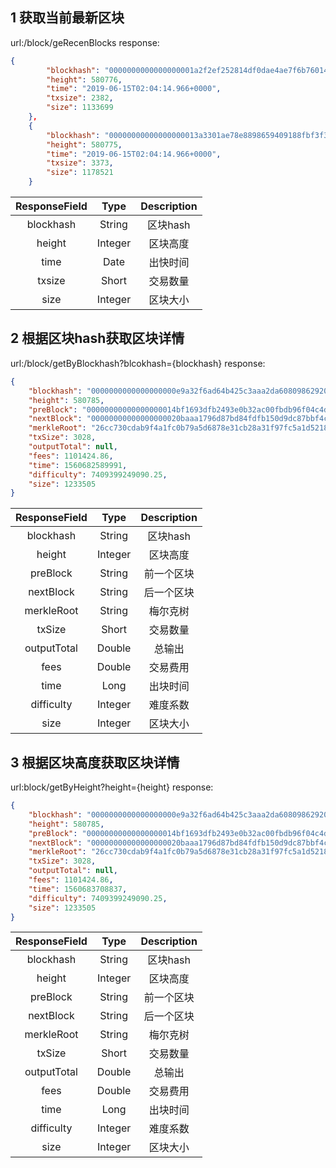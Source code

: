 ## 1 获取当前最新区块
url:/block/geRecenBlocks
response:
```json
{
        "blockhash": "0000000000000000001a2f2ef252814df0dae4ae7f6b76014754e2bc934082d6",
        "height": 580776,
        "time": "2019-06-15T02:04:14.966+0000",
        "txsize": 2382,
        "size": 1133699
    },
    {
        "blockhash": "00000000000000000013a3301ae78e8898659409188fbf3f39085b04971ecb44",
        "height": 580775,
        "time": "2019-06-15T02:04:14.966+0000",
        "txsize": 3373,
        "size": 1178521
    }
```

| ResponseField     |     Type |   Description   | 
| :--------------: | :--------:| :------: |
|    blockhash|   String | 区块hash|
|    height|   Integer | 区块高度 |
|    time|   Date |  出快时间 |
|    txsize|   Short |  交易数量 |
|    size|   Integer | 区块大小|


## 2  根据区块hash获取区块详情
url:/block/getByBlockhash?blcokhash={blockhash}
response:
```json
{
    "blockhash": "0000000000000000000e9a32f6ad64b425c3aaa2da608098629203c42f3bca06",
    "height": 580785,
    "preBlock": "00000000000000000014bf1693dfb2493e0b32ac00fbdb96f04c4d3c2add197e",
    "nextBlock": "00000000000000000020baaa1796d87bd84fdfb150d9dc87bbf4c4e6b4e287b3",
    "merkleRoot": "26cc730cdab9f4a1fc0b79a5d6878e31cb28a31f97fc5a1d5218ef05788901d3",
    "txSize": 3028,
    "outputTotal": null,
    "fees": 1101424.86,
    "time": 1560682589991,
    "difficulty": 7409399249090.25,
    "size": 1233505
}
```

| ResponseField     |     Type |   Description   | 
| :--------------: | :--------:| :------: |
|    blockhash|   String | 区块hash|
|    height|   Integer | 区块高度 |
|    preBlock|   String | 前一个区块|
|    nextBlock|   String |  后一个区块 |
|    merkleRoot|   String | 梅尔克树|
|    txSize|   Short | 交易数量|
|    outputTotal|   Double | 总输出 |
|    fees|   Double |  交易费用 |
|    time|   Long |  出块时间 |
|    difficulty|   Integer | 难度系数|
|    size|   Integer | 区块大小|


## 3 根据区块高度获取区块详情
url:block/getByHeight?height={height}
response:
```json
{
    "blockhash": "0000000000000000000e9a32f6ad64b425c3aaa2da608098629203c42f3bca06",
    "height": 580785,
    "preBlock": "00000000000000000014bf1693dfb2493e0b32ac00fbdb96f04c4d3c2add197e",
    "nextBlock": "00000000000000000020baaa1796d87bd84fdfb150d9dc87bbf4c4e6b4e287b3",
    "merkleRoot": "26cc730cdab9f4a1fc0b79a5d6878e31cb28a31f97fc5a1d5218ef05788901d3",
    "txSize": 3028,
    "outputTotal": null,
    "fees": 1101424.86,
    "time": 1560683708837,
    "difficulty": 7409399249090.25,
    "size": 1233505
}
```

| ResponseField     |     Type |   Description   | 
| :--------------: | :--------:| :------: |
|    blockhash|   String | 区块hash|
|    height|   Integer | 区块高度 |
|    preBlock|   String | 前一个区块|
|    nextBlock|   String |  后一个区块 |
|    merkleRoot|   String | 梅尔克树|
|    txSize|   Short | 交易数量|
|    outputTotal|   Double | 总输出 |
|    fees|   Double |  交易费用 |
|    time|   Long |  出块时间 |
|    difficulty|   Integer | 难度系数|
|    size|   Integer | 区块大小|

